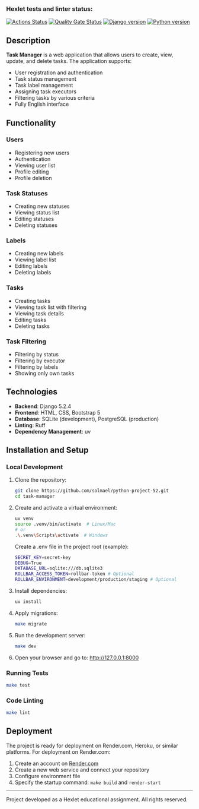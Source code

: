 ### Hexlet tests and linter status:
[![Actions Status](https://github.com/solmael/python-project-52/actions/workflows/hexlet-check.yml/badge.svg)](https://github.com/solmael/python-project-52/actions)
[![Quality Gate Status](https://sonarcloud.io/api/project_badges/measure?project=solmael_python-project-52&metric=alert_status)](https://sonarcloud.io/summary/new_code?id=solmael_python-project-52)
[![Django version](https://img.shields.io/badge/Django-5.2.4-blue )](https://www.djangoproject.com/ )
[![Python version](https://img.shields.io/badge/Python-3.13.2-blue )](https://www.python.org/ )

## Description

**Task Manager** is a web application that allows users to create, view, update, and delete tasks. The application supports:

- User registration and authentication
- Task status management
- Task label management
- Assigning task executors
- Filtering tasks by various criteria
- Fully English interface

## Functionality

### Users
- Registering new users
- Authentication
- Viewing user list
- Profile editing
- Profile deletion
### Task Statuses
- Creating new statuses
- Viewing status list
- Editing statuses
- Deleting statuses

### Labels
- Creating new labels
- Viewing label list
- Editing labels
- Deleting labels

### Tasks
- Creating tasks
- Viewing task list with filtering
- Viewing task details
- Editing tasks
- Deleting tasks

### Task Filtering
- Filtering by status
- Filtering by executor
- Filtering by labels
- Showing only own tasks

## Technologies

- **Backend**: Django 5.2.4
- **Frontend**: HTML, CSS, Bootstrap 5
- **Database**: SQLite (development), PostgreSQL (production)
- **Linting**: Ruff
- **Dependency Management**: uv

## Installation and Setup

### Local Development

1. Clone the repository:
   ```bash
   git clone https://github.com/solmael/python-project-52.git
   cd task-manager
   ```

2. Create and activate a virtual environment:
   ```bash
   uv venv
   source .venv/bin/activate  # Linux/Mac
   # or
   .\.venv\Scripts\activate  # Windows
   ```
   Create a .env file in the project root (example):
   ```bash
   SECRET_KEY=secret-key
   DEBUG=True
   DATABASE_URL=sqlite:///db.sqlite3
   ROLLBAR_ACCESS_TOKEN=rollbar-token # Optional
   ROLLBAR_ENVIRONMENT=development/production/staging # Optional
   ```

3. Install dependencies:
   ```bash
   uv install
   ```

4. Apply migrations:
   ```bash
   make migrate
   ```

5. Run the development server:
   ```bash
   make dev
   ```

6. Open your browser and go to: http://127.0.0.1:8000


### Running Tests

```bash
make test
```

### Code Linting

```bash
make lint
```

## Deployment

The project is ready for deployment on Render.com, Heroku, or similar platforms. For deployment on Render.com:

1. Create an account on [Render.com](https://render.com)
2. Create a new web service and connect your repository
3. Configure environment file
4. Specify the startup command: `make build` and `render-start`

---

Project developed as a Hexlet educational assignment. All rights reserved.